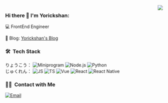 <img align='right' src="https://github-readme-stats.vercel.app/api?username=yorickshan&show_icons=true&hide_border=true">

### Hi there 👋 I'm Yorickshan:

💻 FrontEnd Engineer<br>
<!-- 🔭 I’m currently working on Shouqianba<br> -->
📝 Blog: [Yorickshan's Blog](https://yorickshan.netlify.app/)<br>

### 🛠 &nbsp;Tech Stack
りょうこう：
![Miniprogram](https://img.shields.io/badge/-Miniprogram-333333?style=flat&logo=wechat)
![Node.js](https://img.shields.io/badge/-Node-333333?style=flat&logo=node.js)
![Python](https://img.shields.io/badge/-Python-333333?style=flat&logo=python)
<br>
じゅくれん：
![JS](https://img.shields.io/badge/-JS-333333?style=flat&logo=javascript)
![TS](https://img.shields.io/badge/-TS-333333?style=flat&logo=typescript)
![Vue](https://img.shields.io/badge/-Vue-333333?style=flat&logo=vue.js)
![React](https://img.shields.io/badge/-React-333333?style=flat&logo=react)
![React Native](https://img.shields.io/badge/-React_Native-333333?style=flat&logo=react)

### 🤝🏻 &nbsp;Contact with Me
<a href="mailto:yorickshan@gmail.com"><img alt="Email" src="https://img.shields.io/badge/Email-yorickshan@gmail.com-blue?style=flat-square&logo=gmail"></a>
